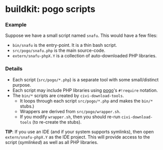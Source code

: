 # buildkit: pogo scripts

### Example

Suppose we have a small script named `snafu`. This would have a few files:

* `bin/snafu` is the entry-point. It is a thin bash script.
* `src/pogo/snafu.php` is the main source-code.
* `extern/snafu-phpX.Y` is a collection of auto-downloaded PHP libraries.

### Details

* Each script (`src/pogo/*.php`) is a separate tool with some small/distinct purpose.
* Each script may include PHP libraries using [pogo](https://github.com/totten/pogo/)'s `#!require` notation.
* The `bin/*` scripts are created by `civi-download-tools`.
    * It loops through each script `src/pogo/*.php` and makes the `bin/*` stubs.)
    * Wrappers are derived from `src/pogo/wrapper.sh`.
    * If you modify `wrapper.sh`, then you should re-run `civi-download-tools` (to re-create the stubs). 

__TIP__: If you use an IDE (and if your system supports symlinks), then open
`extern/snafu-phpX.Y` as the IDE project.  This will provide access to the
script (*symlinked*) as well as all PHP libraries.

